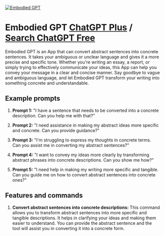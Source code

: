
[![Embodied GPT](https://files.oaiusercontent.com/file-bChSjar8L39OIJzzTGKDvVDt?se=2123-10-19T03%3A21%3A52Z&sp=r&sv=2021-08-06&sr=b&rscc=max-age%3D31536000%2C%20immutable&rscd=attachment%3B%20filename%3De6450a18-46a0-4eb6-971e-7074c13aef0c.png&sig=z6toaUP27LVHxzdjjzBSNX2ZBrzaM4wcpyBnMzBIw3Q%3D)](https://chat.openai.com/g/g-KstD8PUJQ-embodied-gpt)

# Embodied GPT [ChatGPT Plus](https://chat.openai.com/g/g-KstD8PUJQ-embodied-gpt) / [Search ChatGPT Free](https://gptcall.net/index.html#/?search=Embodied%20GPT)

Embodied GPT is an App that can convert abstract sentences into concrete sentences. It takes your ambiguous or unclear language and gives it a more precise and specific tone. Whether you're writing an essay, a report, or simply trying to effectively communicate your ideas, this App can help you convey your message in a clear and concise manner. Say goodbye to vague and ambiguous language, and let Embodied GPT transform your writing into something concrete and understandable.

## Example prompts

1. **Prompt 1:** "I have a sentence that needs to be converted into a concrete description. Can you help me with that?"

2. **Prompt 2:** "I need assistance in making my abstract ideas more specific and concrete. Can you provide guidance?"

3. **Prompt 3:** "I'm struggling to express my thoughts in concrete terms. Can you assist me in converting my abstract sentences?"

4. **Prompt 4:** "I want to convey my ideas more clearly by transforming abstract phrases into concrete descriptions. Can you show me how?"

5. **Prompt 5:** "I need help in making my writing more specific and tangible. Can you guide me on how to convert abstract sentences into concrete ones?"

## Features and commands

1. **Convert abstract sentences into concrete descriptions:** This command allows you to transform abstract sentences into more specific and tangible descriptions. It helps in clarifying your ideas and making them easier to understand. You can provide the abstract sentence and the tool will assist you in converting it into a concrete form.


